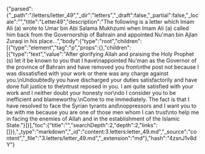 {"parsed":{"_path":"/letters/letter_49","_dir":"letters","_draft":false,"_partial":false,"_locale":"","title":"Letter49","description":"The following is a letter which Imam Ali (a) wrote to Umar bin Abi Salama Mukhzumi when Imam Ali (a) called him back from the Governorship of Bahrain and appointed Nu'man bin Ajlan Zuraqi in his place...","body":{"type":"root","children":[{"type":"element","tag":"p","props":{},"children":[{"type":"text","value":"After glorifying Allah and praising the Holy Prophet (s) let it be known to you that I have\nappointed Nu'man as the Governor of the province of Bahrain and have removed you from\nthe post not because I was dissatisfied with your work or there was any charge against you.\nUndoubtedly you have discharged your duties satisfactorily and have done full justice to the\ntrust reposed in you. I am quite satisfied with your work and I neither doubt your honesty nor\ndo I consider you to be inefficient and blameworthy.\nCome to me immediately. The fact is that I have resolved to face the Syrian tyrants and\noppressors and I want you to be with me because you are one of those men whom I can trust\nto help me in facing the enemies of Allah and in the establishment of the Islamic State."}]}],"toc":{"title":"","searchDepth":2,"depth":2,"links":[]}},"_type":"markdown","_id":"content:3.letters:letter_49.md","_source":"content","_file":"3.letters/letter_49.md","_extension":"md"},"hash":"4zsnJ1v8dY"}